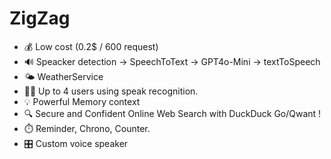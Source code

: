 # ZigZag
- 💰 Low cost (0.2$ / 600 request)
- 🔊 Speacker detection -> SpeechToText -> GPT4o-Mini -> textToSpeech
- 🌤️ WeatherService
- 🤹🏻 Up to 4 users using speak recognition.
- 💡 Powerful Memory context
- 🔍 Secure and Confident Online Web Search with DuckDuck Go/Qwant !
- ⏱️ Reminder, Chrono, Counter.
- 🎛️ Custom voice speaker
